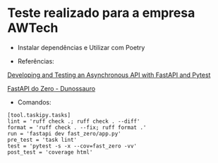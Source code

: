 # Teste realizado para a empresa AWTech

- Instalar dependências e Utilizar com Poetry


- Referências:

[Developing and Testing an Asynchronous API with FastAPI and Pytest](https://testdriven.io/blog/fastapi-crud/#objectives)

[FastAPI do Zero - Dunossauro](https://fastapidozero.dunossauro.com/)

- Comandos:

```
[tool.taskipy.tasks]
lint = 'ruff check .; ruff check . --diff'
format = 'ruff check . --fix; ruff format .'
run = 'fastapi dev fast_zero/app.py'
pre_test = 'task lint'
test = 'pytest -s -x --cov=fast_zero -vv'
post_test = 'coverage html'
```
